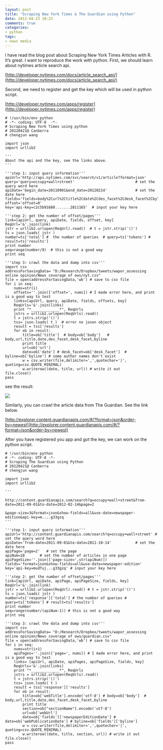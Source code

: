 ```yaml
---
layout: post
title: "Scraping New York Times & The Guardian using Python"
date: 2012-04-23 10:23
comments: true
categories: 
- python
tags:
- news media
---
```


I have read the blog post about Scraping New York Times Articles with R. It’s great. I want to reproduce the work with python.
First, we should learn about nytimes article search api.

[http://developer.nytimes.com/docs/article_search_api/](http://developer.nytimes.com/docs/article_search_api/)

Second, we need to register and get the key which will be used in python script.

[http://developer.nytimes.com/apps/register](http://developer.nytimes.com/apps/register)

	# !/usr/bin/env python
	# -*- coding: UTF-8  -*-
	# Scraping New York Times using python
	# 20120421@ Canberra
	# chengjun wang
	
	import json
	import urllib2
	
	'''
	About the api and the key, see the links above.
	'''
	
	'''step 1: input query information'''
	apiUrl='http://api.nytimes.com/svc/search/v1/article?format=json'
	query='query=occupy+wall+street'                            # set the query word here
	apiDate='begin_date=20110901&end_date=20120214'             # set the date here
	fields='fields=body%2Curl%2Ctitle%2Cdate%2Cdes_facet%2Cdesk_facet%2Cbyline'
	offset='offset=0'
	key='api-key=c2c5b91680.......2811165'  # input your key here
	
	'''step 2: get the number of offset/pages'''
	link=[apiUrl, query, apiDate, fields, offset, key]
	ReqUrl='&'.join(link)
	jstr = urllib2.urlopen(ReqUrl).read()  # t = jstr.strip('()')
	ts = json.loads( jstr )
	number=ts['total'] #  the number of queries  # query=ts['tokens'] # result=ts['results']
	print number
	seq=range(number/9)  # this is not a good way
	print seq
	
	'''step 3: crawl the data and dump into csv'''
	import csv
	addressForSavingData= "D:/Research/Dropbox/tweets/wapor_assessing online opinion/News coverage of ows/nyt.csv"
	file = open(addressForSavingData,'wb') # save to csv file
	for i in seq:
	    nums=str(i)
	    offsets=''.join(['offset=', nums]) # I made error here, and print is a good way to test
	    links=[apiUrl, query, apiDate, fields, offsets, key]
	    ReqUrls='&'.join(links)
	    print "*_____________*", ReqUrls
	    jstrs = urllib2.urlopen(ReqUrls).read()
	    t = jstrs.strip('()')
	    tss= json.loads( t )  # error no joson object
	    result = tss['results']
	    for ob in result:
	        title=ob['title']  # body=ob['body']   # body,url,title,date,des_facet,desk_facet,byline
	        print title
	        url=ob['url']
	        date=ob['date'] # desk_facet=ob['desk_facet']  # byline=ob['byline'] # some author names don't exist
	        w = csv.writer(file,delimiter=',',quotechar='|', quoting=csv.QUOTE_MINIMAL)
	        w.writerow((date, title, url)) # write it out
	file.close()
	pass


see the result:

![](http://weblab.com.cityu.edu.hk/blog/chengjun/files/2012/04/nyt1.png)

Similarly, you can crawl the article data from The Guardian. See the link below.

[http://explorer.content.guardianapis.com/#/?format=json&order-by=newest](http://explorer.content.guardianapis.com/#/?format=json&order-by=newest)

After you have registered you app and got the key, we can work on the python script.


	# !/usr/bin/env python
	# -*- coding: UTF-8 -*-
	# Scraping The Guardian using Python
	# 20120421@ Canberra
	# chengjun wang
	
	import json
	import urllib2
	
	'''
	
	http://content.guardianapis.com/search?q=occupy+wall+street&from-date=2011-09-01&to-date=2012-02-14&page=2
	
	&page-size=3&format=json&show-fields=all&use-date=newspaper-edition&api-key=m....g33gzq
	'''
	
	'''step 1: input query information'''
	apiUrl='http://content.guardianapis.com/search?q=occupy+wall+street' # set the query word here
	apiDate='from-date=2011-09-01&to-date=2011-10-14'           # set the date here
	apiPage='page=2'   # set the page
	apiNum=10       # set the number of articles in one page
	apiPageSize=''.join(['page-size=',str(apiNum)])
	fields='format=json&show-fields=all&use-date=newspaper-edition'
	key='api-key=mudfuj...g33gzq' # input your key here
	
	'''step 2: get the number of offset/pages'''
	link=[apiUrl, apiDate, apiPage, apiPageSize, fields, key]
	ReqUrl='&'.join(link)
	jstr = urllib2.urlopen(ReqUrl).read() # t = jstr.strip('()')
	ts = json.loads( jstr )
	number=ts['response']['total'] # the number of queries # query=ts['tokens'] # result=ts['results']
	print number
	seq=range(number/(apiNum-1)) # this is not a good way
	print seq
	
	'''step 3: crawl the data and dump into csv'''
	import csv
	addressForSavingData= "D:/Research/Dropbox/tweets/wapor_assessing online opinion/News coverage of ows/guardian.csv"
	file = open(addressForSavingData,'wb') # save to csv file
	for i in seq:
		nums=str(i+1)
		apiPages=''.join(['page=', nums]) # I made error here, and print is a good way to test
		links= [apiUrl, apiDate, apiPages, apiPageSize, fields, key]
		ReqUrls='&'.join(links)
		print "*_____________*", ReqUrls
		jstrs = urllib2.urlopen(ReqUrls).read()
		t = jstrs.strip('()')
		tss= json.loads( t )
		result = tss['response']['results']
		for ob in result:
			title=ob['webTitle'].encode('utf-8') # body=ob['body']  # body,url,title,date,des_facet,desk_facet,byline
			print title
			section=ob["sectionName"].encode('utf-8')
			url=ob['webUrl']
			date=ob['fields']['newspaperEditionDate'] # date=ob['webPublicationDate'] # byline=ob['fields']['byline']
			w = csv.writer(file,delimiter=',',quotechar='|', quoting=csv.QUOTE_MINIMAL)
			w.writerow((date, title, section, url)) # write it out
	file.close()
	pass

